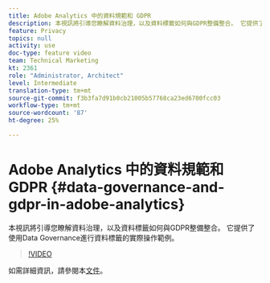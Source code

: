 ```yaml
---
title: Adobe Analytics 中的資料規範和 GDPR
description: 本視訊將引導您瞭解資料治理，以及資料標籤如何與GDPR整備整合。 它提供了使用Data Governance進行資料標籤的實際操作範例。
feature: Privacy
topics: null
activity: use
doc-type: feature video
team: Technical Marketing
kt: 2361
role: "Administrator, Architect"
level: Intermediate
translation-type: tm+mt
source-git-commit: f3b3fa7d91b0cb21005b57768ca23ed6700fcc03
workflow-type: tm+mt
source-wordcount: '87'
ht-degree: 25%

---
```



# Adobe Analytics 中的資料規範和 GDPR {#data-governance-and-gdpr-in-adobe-analytics}

本視訊將引導您瞭解資料治理，以及資料標籤如何與GDPR整備整合。 它提供了使用Data Governance進行資料標籤的實際操作範例。

>[!VIDEO](https://video.tv.adobe.com/v/25455/?quality=12)

如需詳細資訊，請參閱本[文件](https://marketing.adobe.com/resources/help/en_US/analytics/gdpr/)。
